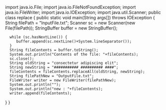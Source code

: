 
import java.io.File;
import java.io.FileNotFoundException;
import java.io.FileWriter;
import java.io.IOException;
import java.util.Scanner;
public class replace {
   public static void main(String args[]) throws IOException {
      String filePath = "InputFile.txt";
      Scanner sc = new Scanner(new File(filePath));
      StringBuffer buffer = new StringBuffer();

      while (sc.hasNextLine()) {
         buffer.append(sc.nextLine()+System.lineSeparator());
      }
      String fileContents = buffer.toString();
      System.out.println("Contents of the file: "+fileContents);
      sc.close();
      String oldString = "consectetur adipiscing elit";
      String newString = "########### ########## ####";
      fileContents = fileContents.replaceAll(oldString, newString);
      String filePathNew = "OutputFile.txt";
      FileWriter writer = new FileWriter(filePathNew);
      System.out.println("");
      System.out.println("new : "+fileContents);
      writer.append(fileContents);
      
   }
}
